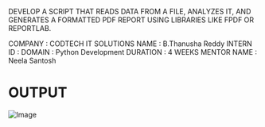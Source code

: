 DEVELOP A SCRIPT THAT READS DATA FROM A FILE, ANALYZES IT, AND GENERATES A FORMATTED PDF REPORT USING LIBRARIES LIKE FPDF OR REPORTLAB.

COMPANY : CODTECH IT SOLUTIONS
NAME : B.Thanusha Reddy
INTERN ID : 
DOMAIN : Python Development
DURATION : 4 WEEKS
MENTOR NAME : Neela Santosh





# OUTPUT


![Image](https://github.com/user-attachments/assets/dd56735d-8a56-4ae4-8754-ee9c928f15e3)
